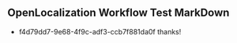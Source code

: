 ## OpenLocalization Workflow Test MarkDown

* f4d79dd7-9e68-4f9c-adf3-ccb7f881da0f 
thanks!



<!--HONumber=Jan16_HO4-->

